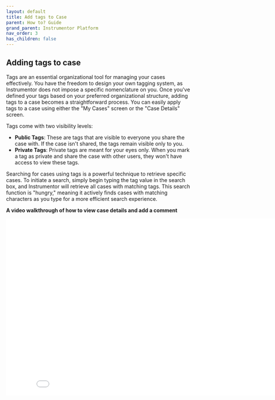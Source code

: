 ```yaml
---
layout: default
title: Add tags to Case
parent: How to? Guide
grand_parent: Instrumentor Platform
nav_order: 3
has_children: false
---
```


## Adding tags to case

Tags are an essential organizational tool for managing your cases effectively. You have the freedom to design your own tagging system, as Instrumentor does not impose a specific nomenclature on you. Once you've defined your tags based on your preferred organizational structure, adding tags to a case becomes a straightforward process. You can easily apply tags to a case using either the "My Cases" screen or the "Case Details" screen.

Tags come with two visibility levels:

- **Public Tags**: These are tags that are visible to everyone you share the case with. If the case isn't shared, the tags remain visible only to you.
- **Private Tags**: Private tags are meant for your eyes only. When you mark a tag as private and share the case with other users, they won't have access to view these tags.

Searching for cases using tags is a powerful technique to retrieve specific cases. To initiate a search, simply begin typing the tag value in the search box, and Instrumentor will retrieve all cases with matching tags. This search function is "hungry," meaning it actively finds cases with matching characters as you type for a more efficient search experience.

**A video walkthrough of how to view case details and add a comment**

<iframe width="854" height="480" src="/assets/media/instrumentor/add-tag.mp4" frameborder="0" autplay="false" allowfullscreen></iframe>
